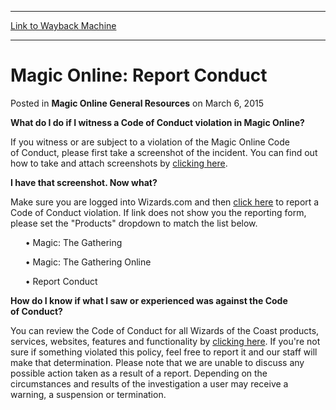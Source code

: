 
---
[Link to Wayback Machine](https://web.archive.org/web/20160818184923/http://magic.wizards.com/en/articles/archive/magic-online-general-resources/magic-online-report-conduct-2015-06-03)

[_metadata_:description]:- "What do I do if I witness a Code of Conduct violation in Magic Online? &#13; If you witness or are subject to a violation of the Magic Online Code of Conduct, please first take a screenshot of the incident. You can find out how to take and attach screenshots by clicking here. I have that screenshot. Now what?"
[_metadata_:generator]:- "Drupal 7 (http://drupal.org)"
[_metadata_:node]:- "153986"
[_metadata_:path_date]:- "2015-06-03"
[_metadata_:publish_date]:- "2015-03-06"
[_metadata_:source]:- "div-main-content"
[_metadata_:title]:- "Magic Online: Report Conduct"
[_metadata_:wayback_capture_timestamp]:- "2016-08-18 18:49:23"
[_metadata_:wayback_raw_url]:- "https://web.archive.org/web/20160818184923id_/http://magic.wizards.com/en/articles/archive/magic-online-general-resources/magic-online-report-conduct-2015-06-03"
[_metadata_:wayback_url]:- "http://magic.wizards.com/en/articles/archive/magic-online-general-resources/magic-online-report-conduct-2015-06-03"
---


Magic Online: Report Conduct
============================



 Posted in **Magic Online General Resources**
 on March 6, 2015 










**What do I do if I witness a Code of Conduct violation in Magic Online?**   

If you witness or are subject to a violation of the Magic Online Code of Conduct, please first take a screenshot of the incident. You can find out how to take and attach screenshots by [clicking here](http://wizards.custhelp.com/app/answers/detail/a_id/2223/).   
  
**I have that screenshot. Now what?**  

Make sure you are logged into Wizards.com and then [click here](http://wizards.custhelp.com/app/ask/p/1713,525,529) to report a Code of Conduct violation. If link does not show you the reporting form, please set the "Products" dropdown to match the list below.  

      • Magic: The Gathering  

      • Magic: The Gathering Online  

      • Report Conduct  
  
**How do I know if what I saw or experienced was against the Code of Conduct?**  

You can review the Code of Conduct for all Wizards of the Coast products, services, websites, features and functionality by [clicking here](http://archive.wizards.com/Company/About.aspx?x=wz_company_about_codeofconduct&menu=Awards). If you're not sure if something violated this policy, feel free to report it and our staff will make that determination. Please note that we are unable to discuss any possible action taken as a result of a report. Depending on the circumstances and results of the investigation a user may receive a warning, a suspension or termination.








